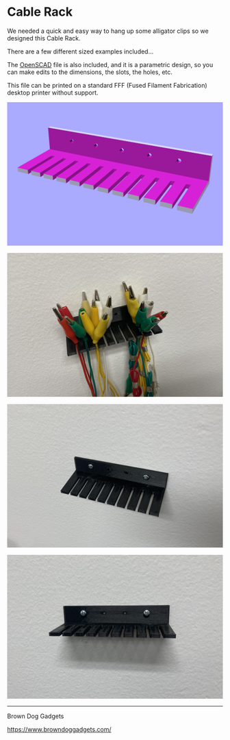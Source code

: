 # Cable Rack

We needed a quick and easy way to hang up some alligator clips so we designed this Cable Rack.

There are a few different sized examples included...

The [OpenSCAD](https://openscad.org/) file is also included, and it is a parametric design, so you can make edits to the dimensions, the slots, the holes, etc.

This file can be printed on a standard FFF (Fused Filament Fabrication) desktop printer without support.

![](Images/Cable-Rack.png)

![](Images/Cable-Rack-0422.jpg)

![](Images/Cable-Rack-0423.jpg)

![](Images/Cable-Rack-0424.jpg)


---

Brown Dog Gadgets

https://www.browndoggadgets.com/
